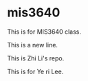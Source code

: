 # mis3640
 This is for MIS3640 class.

This is a new line.

This is Zhi Li's repo.

This is for Ye ri Lee.